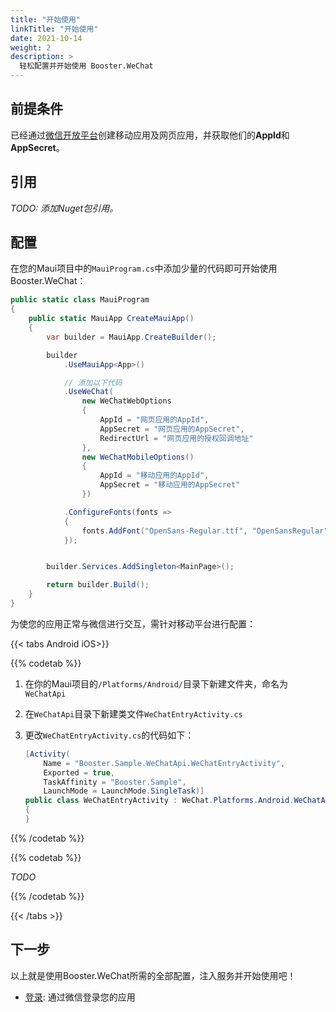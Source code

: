 ```yaml
---
title: "开始使用"
linkTitle: "开始使用"
date: 2021-10-14
weight: 2
description: >
  轻松配置并开始使用 Booster.WeChat
---
```


## 前提条件

已经通过<a href="https://open.weixin.qq.com/cgi-bin/index?t=home/index&lang=zh_CN" target="_blank">微信开放平台</a>创建移动应用及网页应用，并获取他们的**AppId**和**AppSecret**。

## 引用

*TODO: 添加Nuget包引用。*

## 配置

在您的Maui项目中的`MauiProgram.cs`中添加少量的代码即可开始使用Booster.WeChat：

``` C#
public static class MauiProgram
{
    public static MauiApp CreateMauiApp()
    {
        var builder = MauiApp.CreateBuilder();

        builder
            .UseMauiApp<App>()

            // 添加以下代码
            .UseWeChat(
                new WeChatWebOptions
                {
                    AppId = "网页应用的AppId",
                    AppSecret = "网页应用的AppSecret",
                    RedirectUrl = "网页应用的授权回调地址"
                },
                new WeChatMobileOptions()
                {
                    AppId = "移动应用的AppId",
                    AppSecret = "移动应用的AppSecret"
                })

            .ConfigureFonts(fonts =>
            {
                fonts.AddFont("OpenSans-Regular.ttf", "OpenSansRegular");
            });


        builder.Services.AddSingleton<MainPage>();

        return builder.Build();
    }
}
```

为使您的应用正常与微信进行交互，需针对移动平台进行配置：

{{< tabs Android iOS>}}

{{% codetab %}}

1. 在你的Maui项目的`/Platforms/Android/`目录下新建文件夹，命名为`WeChatApi`
2. 在`WeChatApi`目录下新建类文件`WeChatEntryActivity.cs`
3. 更改`WeChatEntryActivity.cs`的代码如下：

    ``` C#
    [Activity(
        Name = "Booster.Sample.WeChatApi.WeChatEntryActivity",
        Exported = true,
        TaskAffinity = "Booster.Sample",
        LaunchMode = LaunchMode.SingleTask)]
    public class WeChatEntryActivity : WeChat.Platforms.Android.WeChatApi.WeChatEntryActivity
    {
    }
    ```

{{% /codetab %}}

{{% codetab %}}

*TODO*

{{% /codetab %}}

{{< /tabs >}}

## 下一步

以上就是使用Booster.WeChat所需的全部配置，注入服务并开始使用吧！

* [登录](/docs/toolkits/wechat/login/): 通过微信登录您的应用
